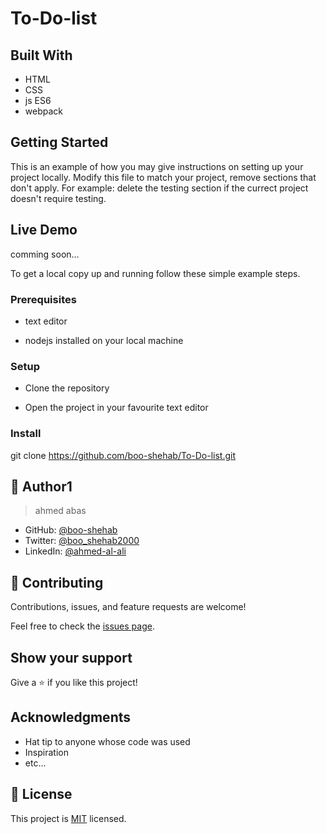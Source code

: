 # To-Do-list

## Built With

- HTML
- CSS
- js ES6
- webpack

## Getting Started
This is an example of how you may give instructions on setting up your project locally. Modify this file to match your project, remove sections that don't apply. For example: delete the testing section if the currect project doesn't require testing.

## Live Demo 

comming soon...

To get a local copy up and running follow these simple example steps.

### Prerequisites

- text editor

- nodejs installed on your local machine

### Setup

- Clone the repository

- Open the project in your favourite text editor

### Install

git clone https://github.com/boo-shehab/To-Do-list.git


## 👤 Author1

> ahmed abas
- GitHub: [@boo-shehab](https://github.com/githubhandle)
- Twitter: [@boo_shehab2000](https://twitter.com/boo_shehab2000)
- LinkedIn: [@ahmed-al-ali](https://www.linkedin.com/in/ahmed-al-ali-77b6a0246)

## 🤝 Contributing

Contributions, issues, and feature requests are welcome!

Feel free to check the [issues page](../../issues/).

## Show your support

Give a ⭐️ if you like this project!

## Acknowledgments

- Hat tip to anyone whose code was used
- Inspiration
- etc...

## 📝 License

This project is [MIT](./LICENSE) licensed.
